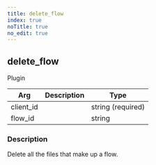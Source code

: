 ```yaml
---
title: delete_flow
index: true
noTitle: true
no_edit: true
---
```




<div class="vql_item"></div>


## delete_flow
<span class='vql_type pull-right page-header'>Plugin</span>



<div class="vqlargs"></div>

Arg | Description | Type
----|-------------|-----
client_id||string (required)
flow_id||string

### Description

Delete all the files that make up a flow.

